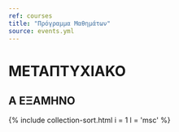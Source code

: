 ```yaml
---
ref: courses
title: "Πρόγραμμα Μαθημάτων"
source: events.yml
---
```

# ΜΕΤΑΠΤΥΧΙΑΚΟ

## A ΕΞΑΜΗΝΟ

{% include collection-sort.html i = 1 l = 'msc' %}

